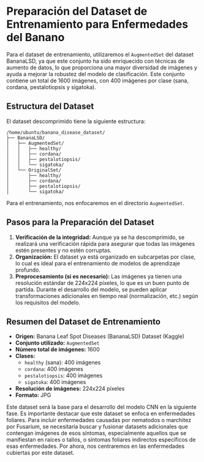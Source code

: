 # Preparación del Dataset de Entrenamiento para Enfermedades del Banano

Para el dataset de entrenamiento, utilizaremos el `AugmentedSet` del dataset BananaLSD, ya que este conjunto ha sido enriquecido con técnicas de aumento de datos, lo que proporciona una mayor diversidad de imágenes y ayuda a mejorar la robustez del modelo de clasificación. Este conjunto contiene un total de 1600 imágenes, con 400 imágenes por clase (sana, cordana, pestalotiopsis y sigatoka).

## Estructura del Dataset

El dataset descomprimido tiene la siguiente estructura:

```
/home/ubuntu/banana_disease_dataset/
├── BananaLSD/
│   ├── AugmentedSet/
│   │   ├── healthy/
│   │   ├── cordana/
│   │   ├── pestalotiopsis/
│   │   └── sigatoka/
│   └── OriginalSet/
│       ├── healthy/
│       ├── cordana/
│       ├── pestalotiopsis/
│       └── sigatoka/
```

Para el entrenamiento, nos enfocaremos en el directorio `AugmentedSet`.

## Pasos para la Preparación del Dataset

1.  **Verificación de la integridad:** Aunque ya se ha descomprimido, se realizará una verificación rápida para asegurar que todas las imágenes estén presentes y no estén corruptas.
2.  **Organización:** El dataset ya está organizado en subcarpetas por clase, lo cual es ideal para el entrenamiento de modelos de aprendizaje profundo.
3.  **Preprocesamiento (si es necesario):** Las imágenes ya tienen una resolución estándar de 224x224 píxeles, lo que es un buen punto de partida. Durante el desarrollo del modelo, se pueden aplicar transformaciones adicionales en tiempo real (normalización, etc.) según los requisitos del modelo.

## Resumen del Dataset de Entrenamiento

*   **Origen:** Banana Leaf Spot Diseases (BananaLSD) Dataset (Kaggle)
*   **Conjunto utilizado:** `AugmentedSet`
*   **Número total de imágenes:** 1600
*   **Clases:**
    *   `healthy` (sana): 400 imágenes
    *   `cordana`: 400 imágenes
    *   `pestalotiopsis`: 400 imágenes
    *   `sigatoka`: 400 imágenes
*   **Resolución de imágenes:** 224x224 píxeles
*   **Formato:** JPG

Este dataset será la base para el desarrollo del modelo CNN en la siguiente fase. Es importante destacar que este dataset se enfoca en enfermedades foliares. Para incluir enfermedades causadas por nematodos o marchitez por Fusarium, se necesitaría buscar y fusionar datasets adicionales que contengan imágenes de esos síntomas, especialmente aquellos que se manifiestan en raíces o tallos, o síntomas foliares indirectos específicos de esas enfermedades. Por ahora, nos centraremos en las enfermedades cubiertas por este dataset.

